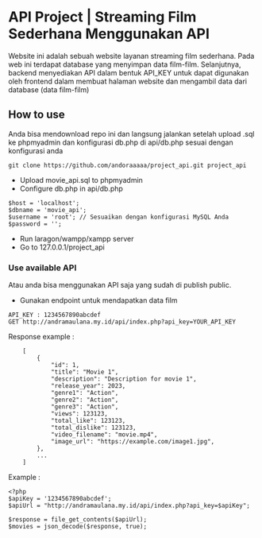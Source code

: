 # API Project | Streaming Film Sederhana Menggunakan API

Website ini adalah sebuah website layanan streaming film sederhana. Pada web ini terdapat database yang menyimpan data film-film. Selanjutnya, backend menyediakan API dalam bentuk API_KEY untuk dapat digunakan oleh frontend dalam membuat halaman website dan mengambil data dari database (data film-film)

## How to use
Anda bisa mendownload repo ini dan langsung jalankan setelah upload .sql ke phpmyadmin dan konfigurasi db.php di api/db.php sesuai dengan konfigurasi anda

```
git clone https://github.com/andoraaaaa/project_api.git project_api
```
* Upload movie_api.sql to phpmyadmin
* Configure db.php in api/db.php
```
$host = 'localhost';
$dbname = 'movie_api';
$username = 'root'; // Sesuaikan dengan konfigurasi MySQL Anda
$password = '';
```
* Run laragon/wampp/xampp server
* Go to 127.0.0.1/project_api

### Use available API 
Atau anda bisa menggunakan API saja yang sudah di publish public.

* Gunakan endpoint untuk mendapatkan data film
```
API_KEY : 1234567890abcdef
GET http://andramaulana.my.id/api/index.php?api_key=YOUR_API_KEY
```
Response example :
```
    [
        {
            "id": 1,
            "title": "Movie 1",
            "description": "Description for movie 1",
            "release_year": 2023,
            "genre1": "Action",
            "genre2": "Action",
            "genre3": "Action",
            "views": 123123,
            "total_like": 123123,
            "total_dislike": 123123,
            "video_filename": "movie.mp4",
            "image_url": "https://example.com/image1.jpg",
        },
        ...
    ]
```
Example :
```
<?php
$apiKey = '1234567890abcdef';
$apiUrl = "http://andramaulana.my.id/api/index.php?api_key=$apiKey";

$response = file_get_contents($apiUrl);
$movies = json_decode($response, true);
```

